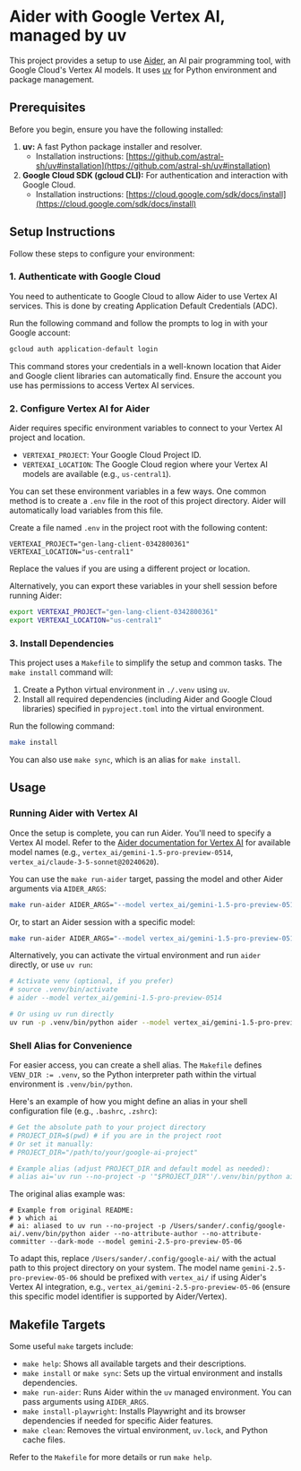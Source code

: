 # Aider with Google Vertex AI, managed by uv

This project provides a setup to use [Aider](https://aider.chat/), an AI pair programming tool, with Google Cloud's Vertex AI models. It uses [uv](https://github.com/astral-sh/uv) for Python environment and package management.

## Prerequisites

Before you begin, ensure you have the following installed:

1.  **uv:** A fast Python package installer and resolver.
    *   Installation instructions: [https://github.com/astral-sh/uv#installation](https://github.com/astral-sh/uv#installation)
2.  **Google Cloud SDK (gcloud CLI):** For authentication and interaction with Google Cloud.
    *   Installation instructions: [https://cloud.google.com/sdk/docs/install](https://cloud.google.com/sdk/docs/install)

## Setup Instructions

Follow these steps to configure your environment:

### 1. Authenticate with Google Cloud

You need to authenticate to Google Cloud to allow Aider to use Vertex AI services. This is done by creating Application Default Credentials (ADC).

Run the following command and follow the prompts to log in with your Google account:
```bash
gcloud auth application-default login
```
This command stores your credentials in a well-known location that Aider and Google client libraries can automatically find. Ensure the account you use has permissions to access Vertex AI services.

### 2. Configure Vertex AI for Aider

Aider requires specific environment variables to connect to your Vertex AI project and location.

*   `VERTEXAI_PROJECT`: Your Google Cloud Project ID.
*   `VERTEXAI_LOCATION`: The Google Cloud region where your Vertex AI models are available (e.g., `us-central1`).

You can set these environment variables in a few ways. One common method is to create a `.env` file in the root of this project directory. Aider will automatically load variables from this file.

Create a file named `.env` in the project root with the following content:
```env
VERTEXAI_PROJECT="gen-lang-client-0342800361"
VERTEXAI_LOCATION="us-central1"
```
Replace the values if you are using a different project or location.

Alternatively, you can export these variables in your shell session before running Aider:
```bash
export VERTEXAI_PROJECT="gen-lang-client-0342800361"
export VERTEXAI_LOCATION="us-central1"
```

### 3. Install Dependencies

This project uses a `Makefile` to simplify the setup and common tasks. The `make install` command will:
1.  Create a Python virtual environment in `./.venv` using `uv`.
2.  Install all required dependencies (including Aider and Google Cloud libraries) specified in `pyproject.toml` into the virtual environment.

Run the following command:
```bash
make install
```
You can also use `make sync`, which is an alias for `make install`.

## Usage

### Running Aider with Vertex AI

Once the setup is complete, you can run Aider. You'll need to specify a Vertex AI model. Refer to the [Aider documentation for Vertex AI](https://aider.chat/docs/llms/vertex.html) for available model names (e.g., `vertex_ai/gemini-1.5-pro-preview-0514`, `vertex_ai/claude-3-5-sonnet@20240620`).

You can use the `make run-aider` target, passing the model and other Aider arguments via `AIDER_ARGS`:
```bash
make run-aider AIDER_ARGS="--model vertex_ai/gemini-1.5-pro-preview-0514 your_file.py"
```
Or, to start an Aider session with a specific model:
```bash
make run-aider AIDER_ARGS="--model vertex_ai/gemini-1.5-pro-preview-0514"
```

Alternatively, you can activate the virtual environment and run `aider` directly, or use `uv run`:
```bash
# Activate venv (optional, if you prefer)
# source .venv/bin/activate 
# aider --model vertex_ai/gemini-1.5-pro-preview-0514

# Or using uv run directly
uv run -p .venv/bin/python aider --model vertex_ai/gemini-1.5-pro-preview-0514
```

### Shell Alias for Convenience

For easier access, you can create a shell alias. The `Makefile` defines `VENV_DIR := .venv`, so the Python interpreter path within the virtual environment is `.venv/bin/python`.

Here's an example of how you might define an alias in your shell configuration file (e.g., `.bashrc`, `.zshrc`):

```bash
# Get the absolute path to your project directory
# PROJECT_DIR=$(pwd) # if you are in the project root
# Or set it manually:
# PROJECT_DIR="/path/to/your/google-ai-project"

# Example alias (adjust PROJECT_DIR and default model as needed):
# alias ai='uv run --no-project -p '"$PROJECT_DIR"'/.venv/bin/python aider --no-attribute-author --no-attribute-committer --dark-mode --model vertex_ai/gemini-1.5-pro-preview-0514'
```
The original alias example was:
```
# Example from original README:
# ❯ which ai
# ai: aliased to uv run --no-project -p /Users/sander/.config/google-ai/.venv/bin/python aider --no-attribute-author --no-attribute-committer --dark-mode --model gemini-2.5-pro-preview-05-06
```
To adapt this, replace `/Users/sander/.config/google-ai/` with the actual path to this project directory on your system. The model name `gemini-2.5-pro-preview-05-06` should be prefixed with `vertex_ai/` if using Aider's Vertex AI integration, e.g., `vertex_ai/gemini-2.5-pro-preview-05-06` (ensure this specific model identifier is supported by Aider/Vertex).

## Makefile Targets

Some useful `make` targets include:

*   `make help`: Shows all available targets and their descriptions.
*   `make install` or `make sync`: Sets up the virtual environment and installs dependencies.
*   `make run-aider`: Runs Aider within the `uv` managed environment. You can pass arguments using `AIDER_ARGS`.
*   `make install-playwright`: Installs Playwright and its browser dependencies if needed for specific Aider features.
*   `make clean`: Removes the virtual environment, `uv.lock`, and Python cache files.

Refer to the `Makefile` for more details or run `make help`.
